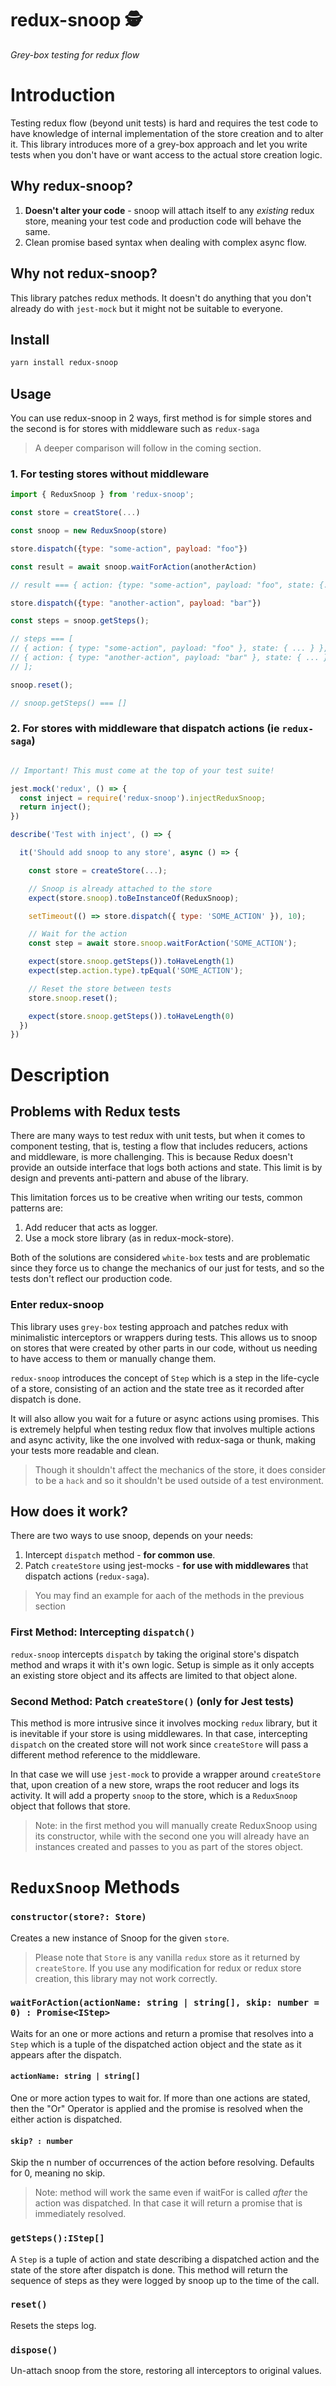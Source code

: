 # redux-snoop 🕵️

_Grey-box testing for redux flow_ 

# Introduction

Testing redux flow (beyond unit tests) is hard and requires the test code to have knowledge of internal implementation of the store creation and to alter it. This library introduces more of a grey-box approach and let you write tests when you don't have or want access to the actual store creation logic. 

## Why redux-snoop?

1. **Doesn't alter your code** - snoop will attach itself to any *existing* redux store, meaning your test code and production code will behave the same.
2. Clean promise based syntax when dealing with complex async flow. 

## Why not redux-snoop?
This library patches redux methods. It doesn't do anything that you don't already do with `jest-mock` but it might not be suitable to everyone. 

## Install
```bash
yarn install redux-snoop
```

## Usage

You can use redux-snoop in 2 ways, first method is for simple stores and the second is for stores with middleware such as `redux-saga`

> A deeper comparison will follow in the coming section. 



### 1. For testing stores without middleware
```js
import { ReduxSnoop } from 'redux-snoop';

const store = creatStore(...)

const snoop = new ReduxSnoop(store)

store.dispatch({type: "some-action", payload: "foo"})

const result = await snoop.waitForAction(anotherAction)

// result === { action: {type: "some-action", payload: "foo", state: {...} }

store.dispatch({type: "another-action", payload: "bar"})

const steps = snoop.getSteps();

// steps === [
// { action: { type: "some-action", payload: "foo" }, state: { ... } },
// { action: { type: "another-action", payload: "bar" }, state: { ... } }
// ];

snoop.reset();

// snoop.getSteps() === []

```

### 2. For stores with middleware that dispatch actions (ie `redux-saga`)

```js

// Important! This must come at the top of your test suite!

jest.mock('redux', () => {
  const inject = require('redux-snoop').injectReduxSnoop;
  return inject();
})

describe('Test with inject', () => {

  it('Should add snoop to any store', async () => {

    const store = createStore(...);

    // Snoop is already attached to the store
    expect(store.snoop).toBeInstanceOf(ReduxSnoop);

    setTimeout(() => store.dispatch({ type: 'SOME_ACTION' }), 10);

    // Wait for the action
    const step = await store.snoop.waitForAction('SOME_ACTION');

    expect(store.snoop.getSteps()).toHaveLength(1)
    expect(step.action.type).tpEqual('SOME_ACTION');

    // Reset the store between tests
    store.snoop.reset();

    expect(store.snoop.getSteps()).toHaveLength(0)
  })
})
```

# Description

## Problems with Redux tests
There are many ways to test redux with unit tests, but when it comes to component testing, that is, testing a flow that includes reducers, actions and middleware, is more challenging. This is because Redux doesn't provide an outside interface that logs both actions and state. This limit is by design and prevents anti-pattern and abuse of the library. 

This limitation forces us to be creative when writing our tests, common patterns are: 

1. Add reducer that acts as logger.
2. Use a mock store library (as in redux-mock-store).

Both of the solutions are considered `white-box` tests and are problematic since they force us to change the mechanics of our just for tests, and so the tests don't reflect our production code. 

### Enter redux-snoop
This library uses `grey-box` testing approach and patches redux with minimalistic interceptors or wrappers during tests. This allows us to snoop on stores that were created by other parts in our code, without us needing to have access to them or manually change them. 

`redux-snoop` introduces the concept of `Step` which is a step in the life-cycle of a store, consisting of an action and the state tree as it recorded after dispatch is done. 

It will also allow you wait for a future or async actions using promises. This is extremely helpful when testing redux flow that involves multiple actions and async activity, like the one involved with redux-saga or thunk, making your tests more readable and clean. 

>Though it shouldn't affect the mechanics of the store, it does consider to be a `hack` and so it shouldn't be used outside of a test environment.

## How does it work?

There are two ways to use snoop, depends on your needs: 

1. Intercept `dispatch` method - **for common use**.
2. Patch `createStore` using jest-mocks - **for use with middlewares** that dispatch actions (`redux-saga`).
   
> You may find an example for aach of the methods in the previous section
> 
### First Method: Intercepting `dispatch()`
`redux-snoop` intercepts `dispatch` by taking the original store's dispatch method and wraps it with it's own logic. Setup is simple as it only accepts an existing store object and its affects are limited to that object alone. 

### Second Method: Patch `createStore()` (only for Jest tests)
This method is more intrusive since it involves mocking `redux` library, but it is inevitable if your store is using middlewares. In that case, intercepting `dispatch` on the created store will not work since `createStore` will pass a different method reference to the middleware. 

In that case we will use `jest-mock` to provide a wrapper around `createStore` that, upon creation of a new store, wraps the root reducer and logs its activity. It will add a property `snoop` to the store, which is a `ReduxSnoop` object that follows that store. 

> Note: in the first method you will manually create ReduxSnoop using its constructor, while with the second one you will already have an instances created and passes to you as part of the stores object. 

# `ReduxSnoop` Methods

### `constructor(store?: Store) `

Creates a new instance of Snoop for the given `store`. 
> Please note that `Store` is any vanilla `redux` store as it returned by `createStore`. If you use any modification for redux or redux store creation, this library may not work correctly.

### `waitForAction(actionName: string | string[], skip: number = 0) : Promise<IStep>`

Waits for an one or more actions and return a promise that resolves into a `Step` which is a tuple of the dispatched action object and the state as it appears after the dispatch.

#### `actionName: string | string[]`

One or more action types to wait for. If more than one actions are stated, then the "Or" Operator is applied and the promise is resolved when the either action is dispatched. 

#### `skip? : number`
Skip the n number of occurrences of the action before resolving. Defaults for 0, meaning no skip. 

> Note: method will work the same even if waitFor is called *after* the action was dispatched. In that case it will return a promise that is immediately resolved. 

### `getSteps():IStep[]`

A `Step` is a tuple of action and state describing a dispatched action and the state of the store after dispatch is done. This method will return the sequence of steps as they were logged by snoop up to the time of the call. 

### `reset()`

Resets the steps log. 

### `dispose()`

Un-attach snoop from the store, restoring all interceptors to original values. 

